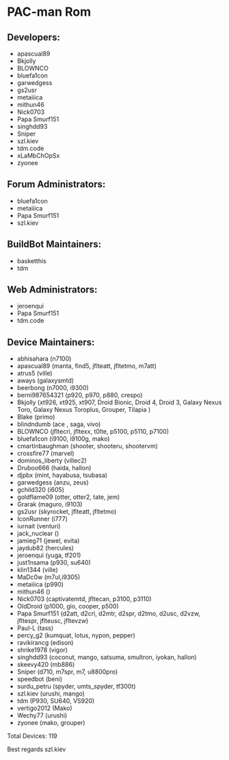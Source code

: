 PAC-man Rom
===========


Developers:
-----------
* apascual89
* Bkjolly
* BLOWNCO
* bluefa1con
* garwedgess
* gs2usr
* metaiiica
* mithun46
* Nick0703
* Papa Smurf151
* singhdd93
* Sniper
* szl.kiev
* tdm.code
* xLaMbChOpSx
* zyonee

Forum Administrators:
---------------------
* bluefa1con
* metaiiica
* Papa Smurf151
* szl.kiev


BuildBot Maintainers:
---------------------
* basketthis
* tdm

Web Administrators:
-------------------
* jeroenqui
* Papa Smurf151
* tdm.code


Device Maintainers:
-------------------
* abhisahara (n7100)
* apascual89 (manta, find5, jflteatt, jfltetmo, m7att)
* atrus5 (ville)
* aways (galaxysmtd)
* beerbong (n7000, i9300)
* berni987654321 (p920, p970, p880, crespo)
* Bkjolly (xt926, xt925, xt907, Droid Bionic, Droid 4, Droid 3, Galaxy Nexus Toro, Galaxy Nexus Toroplus, Grouper, Tilapia )
* Blake (primo)
* blindndumb (ace , saga, vivo)
* BLOWNCO (jfltecri, jfltexx, t0lte, p5100, p5110, p7100)
* bluefa1con (i9100, i9100g, mako)
* cmartinbaughman (shooter, shooteru, shootervm)
* crossfire77 (marvel)
* dominos_liberty (villec2)
* Druboo666 (haida, hallon)
* djpbx (mint, hayabusa, tsubasa)
* garwedgess (anzu, zeus)
* gchild320 (i605)
* goldflame09 (otter, otter2, tate, jem)
* Grarak (maguro, i9103)
* gs2usr (skyrocket, jflteatt, jfltetmo)
* IconRunner (i777)
* iurnait (venturi)
* jack_nuclear ()
* jamieg71 (jewel, evita)
* jaydub82 (hercules)
* jeroenqui (yuga, tf201)
* just1nsama (p930, su640)
* klin1344 (ville)
* MaDc0w (m7ul,i9305)
* metaiiica (p990)
* mithun46 ()
* Nick0703 (captivatemtd, jfltecan, p3100, p3110)
* OldDroid (p1000, gio, cooper, p500)
* Papa Smurf151 (d2att, d2cri, d2mtr, d2spr, d2tmo, d2usc, d2vzw, jfltespr, jflteusc, jfltevzw)
* Paul-L (tass)
* percy_g2 (kumquat, lotus, nypon, pepper)
* ravikirancg (edison)
* shrike1978 (vigor)
* singhdd93 (coconut, mango, satsuma, smultron, iyokan, hallon)
* skeevy420 (mb886)
* Sniper (d710, m7spr, m7, u8800pro)
* speedbot (beni)
* surdu_petru (spyder, umts_spyder, tf300t)
* szl.kiev (urushi, mango)
* tdm (P930, SU640, VS920)
* vertigo2012 (Mako)
* Wechy77 (urushi)
* zyonee (mako, grouper)

Total Devices: 119

Best regards
     szl.kiev
